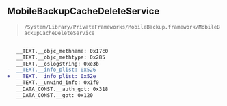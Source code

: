 ## MobileBackupCacheDeleteService

> `/System/Library/PrivateFrameworks/MobileBackup.framework/MobileBackupCacheDeleteService`

```diff

   __TEXT.__objc_methname: 0x17c0
   __TEXT.__objc_methtype: 0x285
   __TEXT.__oslogstring: 0xe3b
-  __TEXT.__info_plist: 0x526
+  __TEXT.__info_plist: 0x52e
   __TEXT.__unwind_info: 0x1f0
   __DATA_CONST.__auth_got: 0x318
   __DATA_CONST.__got: 0x120

```
